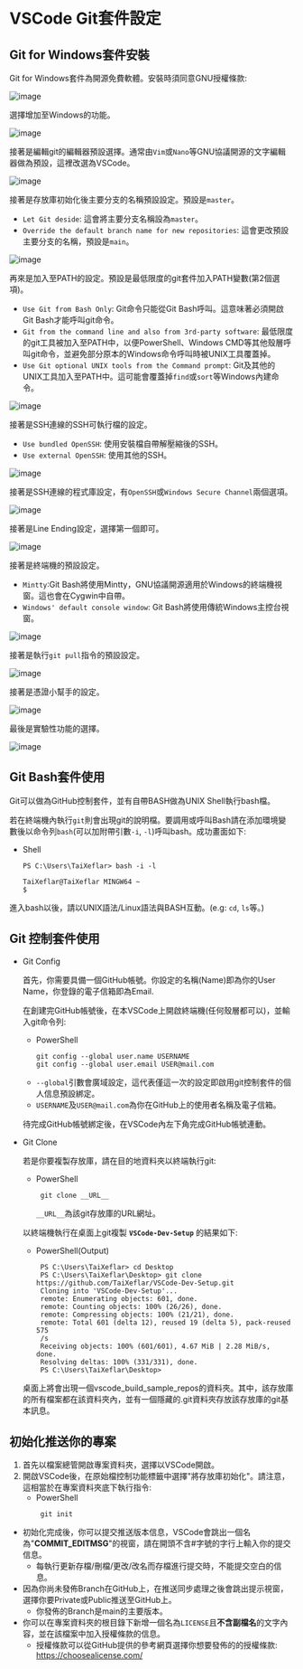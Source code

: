 # VSCode Git套件設定

## Git for Windows套件安裝

Git for Windows套件為開源免費軟體。安裝時須同意GNU授權條款:

![image](../Markdown%20Image/vscode_git_inst1.png)

選擇增加至Windows的功能。

![image](../Markdown%20Image/vscode_git_inst2.png)

接著是編輯git的編輯器預設選擇。通常由`Vim`或`Nano`等GNU協議開源的文字編輯器做為預設，這裡改選為VSCode。

![image](../Markdown%20Image/vscode_git_inst3.png)

接著是存放庫初始化後主要分支的名稱預設設定。預設是`master`。
 - `Let Git deside`: 這會將主要分支名稱設為`master`。
 - `Override the default branch name for new repositories`: 這會更改預設主要分支的名稱，預設是`main`。

![image](../Markdown%20Image/vscode_git_inst4.png)

再來是加入至PATH的設定。預設是最低限度的git套件加入PATH變數(第2個選項)。
 - `Use Git from Bash Only`: Git命令只能從Git Bash呼叫。這意味著必須開啟Git Bash才能呼叫git命令。
 - `Git from the command line and also from 3rd-party software`: 最低限度的git工具被加入至PATH中，以便PowerShell、Windows CMD等其他殼層呼叫git命令，並避免部分原本的Windows命令呼叫時被UNIX工具覆蓋掉。
 - `Use Git optional UNIX tools from the Command prompt`: Git及其他的UNIX工具加入至PATH中。這可能會覆蓋掉`find`或`sort`等Windows內建命令。

![image](../Markdown%20Image/vscode_git_inst5.png)

接著是SSH連線的SSH可執行檔的設定。
 - `Use bundled OpenSSH`: 使用安裝檔自帶解壓縮後的SSH。
 - `Use external OpenSSH`: 使用其他的SSH。

![image](../Markdown%20Image/vscode_git_inst6.png)

接著是SSH連線的程式庫設定，有`OpenSSH`或`Windows Secure Channel`兩個選項。

![image](../Markdown%20Image/vscode_git_inst7.png)

接著是Line Ending設定，選擇第一個即可。

![image](../Markdown%20Image/vscode_git_inst8.png)

接著是終端機的預設設定。
 - `Mintty`:Git Bash將使用Mintty，GNU協議開源適用於Windows的終端機視窗。這也會在Cygwin中自帶。
 - `Windows' default console window`: Git Bash將使用傳統Windows主控台視窗。

![image](../Markdown%20Image/vscode_git_inst9.png)

接著是執行`git pull`指令的預設設定。

![image](../Markdown%20Image/vscode_git_inst10.png)

接著是憑證小幫手的設定。

![image](../Markdown%20Image/vscode_git_inst11.png)

最後是實驗性功能的選擇。

![image](../Markdown%20Image/vscode_git_inst12.png)


## Git Bash套件使用

Git可以做為GitHub控制套件，並有自帶BASH做為UNIX Shell執行bash檔。

若在終端機內執行`git`則會出現git的說明檔。要調用或呼叫Bash請在添加環境變數後以命令列`bash`(可以加附帶引數`-i`,  `-l`)呼叫bash。成功畫面如下:
 - Shell
    ```
    PS C:\Users\TaiXeflar> bash -i -l

    TaiXeflar@TaiXeflar MINGW64 ~
    $ 
    ```
進入bash以後，請以UNIX語法/Linux語法與BASH互動。(e.g: `cd`, `ls`等。)

## Git 控制套件使用

- Git Config

    首先，你需要具備一個GitHub帳號。你設定的名稱(Name)即為你的User Name，你登錄的電子信箱即為Email.

    在創建完GitHub帳號後，在本VSCode上開啟終端機(任何殼層都可以)，並輸入git命令列:
    - PowerShell
        ```
        git config --global user.name USERNAME
        git config --global user.email USER@mail.com
        ```
     - `--global`引數會廣域設定，這代表僅這一次的設定即啟用git控制套件的個人信息預設綁定。
     - `USERNAME`及`USER@mail.com`為你在GitHub上的使用者名稱及電子信箱。

    待完成GitHub帳號綁定後，在VSCode內左下角完成GitHub帳號連動。

- Git Clone

    若是你要複製存放庫，請在目的地資料夾以終端執行git:
     - PowerShell
        ```
         git clone __URL__
        ```
       `__URL__`為該git存放庫的URL網址。
    
    以終端機執行在桌面上git複製 **`VSCode-Dev-Setup`** 的結果如下:

     - PowerShell(Output)
        ```
         PS C:\Users\TaiXeflar> cd Desktop
         PS C:\Users\TaiXeflar\Desktop> git clone https://github.com/TaiXeflar/VSCode-Dev-Setup.git
         Cloning into 'VSCode-Dev-Setup'...
         remote: Enumerating objects: 601, done.
         remote: Counting objects: 100% (26/26), done.
         remote: Compressing objects: 100% (21/21), done.
         remote: Total 601 (delta 12), reused 19 (delta 5), pack-reused 575
         /s
         Receiving objects: 100% (601/601), 4.67 MiB | 2.28 MiB/s, done.
         Resolving deltas: 100% (331/331), done.
         PS C:\Users\TaiXeflar\Desktop>
        ```
    桌面上將會出現一個vscode_build_sample_repos的資料夾。其中，該存放庫的所有檔案都在該資料夾內，並有一個隱藏的.git資料夾存放該存放庫的git基本訊息。

## 初始化推送你的專案

 1. 首先以檔案總管開啟專案資料夾，選擇以VSCode開啟。
 2. 開啟VSCode後，在原始檔控制功能標籤中選擇"將存放庫初始化"。請注意，這相當於在專案資料夾底下執行指令:
     - PowerShell
        ```
         git init
        ```
 - 初始化完成後，你可以提交推送版本信息，VSCode會跳出一個名為"**COMMIT_EDITMSG**"的視窗，請在開頭不含#字號的字行上輸入你的提交信息。
     - 每執行更新存檔/刪檔/更改/改名而存檔進行提交時，不能提交空白的信息。
 - 因為你尚未發佈Branch在GitHub上，在推送同步處理之後會跳出提示視窗，選擇你要Private或Public推送至GitHub上。
     - 你發佈的Branch是main的主要版本。
 - 你可以在專案資料夾的根目錄下新增一個名為`LICENSE`且**不含副檔名**的文字內容，並在該檔案中加入授權條款的信息。
     - 授權條款可以從GitHub提供的參考網頁選擇你想要發佈的的授權條款: https://choosealicense.com/
